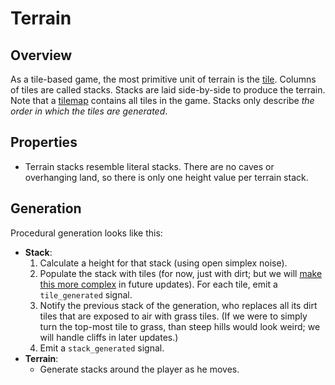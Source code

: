 # Terrain

## Overview

As a tile-based game, the most primitive unit of terrain is the [tile]. Columns of tiles are called stacks. Stacks are laid side-by-side to produce the terrain. Note that a [tilemap] contains all tiles in the game. Stacks only describe *the order in which the tiles are generated*.

## Properties

- Terrain stacks resemble literal stacks. There are no caves or overhanging land, so there is only one height value per terrain stack.

## Generation

Procedural generation looks like this:
- **Stack**:
  1. Calculate a height for that stack (using open simplex noise).
  2. Populate the stack with tiles (for now, just with dirt; but we will [make this more complex][terrain notes] in future updates). For each tile, emit a `tile_generated` signal.
  3. Notify the previous stack of the generation, who replaces all its dirt tiles that are exposed to air with grass tiles. (If we were to simply turn the top-most tile to grass, than steep hills would look weird; we will handle cliffs in later updates.)
  4. Emit a `stack_generated` signal.
- **Terrain**:
  - Generate stacks around the player as he moves.

[tile]: /into-the-woods/tiles/terrain/tile
[tilemap]: /into-the-woods/tiles
[terrain notes]: /into-the-woods/tiles/terrain/notes.md
